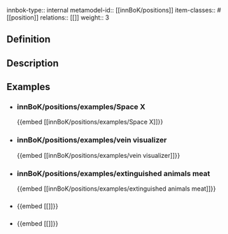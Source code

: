
innbok-type:: internal
metamodel-id:: [[innBoK/positions]]
item-classes:: #[[position]]
relations:: [[]]
weight:: 3

## Definition

## Description
## Examples
- ### innBoK/positions/examples/Space X
	{{embed [[innBoK/positions/examples/Space X]]}}
- ### innBoK/positions/examples/vein visualizer
	{{embed [[innBoK/positions/examples/vein visualizer]]}}
- ### innBoK/positions/examples/extinguished animals meat
	{{embed [[innBoK/positions/examples/extinguished animals meat]]}}
- ### 
	{{embed [[]]}}
- ### 
	{{embed [[]]}}


